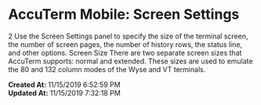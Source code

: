 # AccuTerm Mobile: Screen Settings

2 Use the Screen Settings panel to specify the size of the terminal screen, the number of screen pages, the number of history rows, the status line, and other options. Screen Size There are two separate screen sizes that AccuTerm supports: normal and extended. These sizes are used to emulate the 80 and 132 column modes of the Wyse and VT terminals.   

**Created At:** 11/15/2019 6:52:59 PM  
**Updated At:** 11/15/2019 7:32:18 PM  

